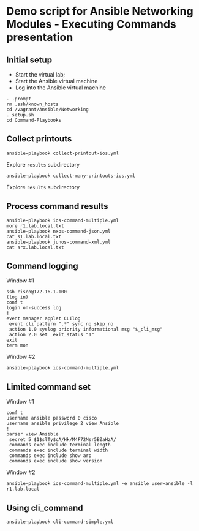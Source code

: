 # Demo script for **Ansible Networking Modules - Executing Commands** presentation

## Initial setup

* Start the virtual lab;
* Start the Ansible virtual machine
* Log into the Ansible virtual machine

```
. .prompt
rm .ssh/known_hosts
cd /vagrant/Ansible/Networking
. setup.sh
cd Command-Playbooks
```

## Collect printouts

```
ansible-playbook collect-printout-ios.yml
```

Explore `results` subdirectory

```
ansible-playbook collect-many-printouts-ios.yml
```

Explore `results` subdirectory


## Process command results

```
ansible-playbook ios-command-multiple.yml
more r1.lab.local.txt
ansible-playbook nxos-command-json.yml
cat s1.lab.local.txt
ansible-playbook junos-command-xml.yml
cat srx.lab.local.txt
```

## Command logging

Window #1

```
ssh cisco@172.16.1.100
(log in)
conf t
login on-success log
!
event manager applet CLIlog
 event cli pattern ".*" sync no skip no
 action 1.0 syslog priority informational msg "$_cli_msg"
 action 2.0 set _exit_status "1"
exit
term mon
```

Window #2

```
ansible-playbook ios-command-multiple.yml
```

## Limited command set

Window #1

```
conf t
username ansible password 0 cisco
username ansible privilege 2 view Ansible
!
parser view Ansible
 secret 5 $1$slTy$cA/Hk/M4F72Msr5BZaHzA/
 commands exec include terminal length
 commands exec include terminal width
 commands exec include show arp
 commands exec include show version
```

Window #2

```
ansible-playbook ios-command-multiple.yml -e ansible_user=ansible -l r1.lab.local
```

## Using cli_command

```
ansible-playbook cli-command-simple.yml
```
